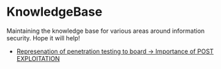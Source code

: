 # KnowledgeBase
Maintaining the knowledge base for various areas around information security. Hope it will help!

 - [Represenation of penetration testing to board -> Importance of POST EXPLOITATION](https://github.com/varchashva/KnowledgeBase/blob/master/Post%20Exploitation.md)
